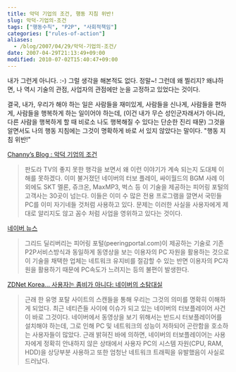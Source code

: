 ```yaml
---
title: 악덕 기업의 조건, 행동 지침 위반!
slug: 악덕-기업의-조건
tags: ["행동수칙", "P2P", "사회적책임"]
categories: ["rules-of-action"]
aliases:
  - /blog/2007/04/29/악덕-기업의-조건/
date: 2007-04-29T21:13:49+09:00
modified: 2010-07-02T15:40:47+09:00
---
```

내가 그런게 아니다. :-) 그럴 생각을 해본적도 없다. 정말~! 그런데 왜
찔리지? 왜냐하면, 나 역시 기술의 관점, 사업자의 관점에만 눈을 고정하고
있었다는 것이다.

결국, 내가, 우리가 해야 하는 일은 사람들을 재미있게, 사람들을 신나게,
사람들을 편하게, 사람들을 행복하게 하는 일이어야 하는데, (이건 내가 무슨
성인군자래서가 아니라, 다른 사람을 행복하게 할 때 비로소 나도 행복해질
수 있다는 단순한 진리 때문) 그것을 알면서도 나의 행동 지침에는 그것이
명확하게 바로 서 있지 않았다는 말이다. "행동 지침 위반!"


[Channy’s Blog : 악덕 기업의 조건](http://channy.tistory.com/156)

> 판도라 TV의 좋지 못한 행각을 보면서 왜 이런 이야기가 계속 되는지 도대체
> 이해를 못하겠다. 이미 불거졌던 네이버의 터보 플레이, 싸이월드의 BGM
> 사례 이외에도 SKT 멜론, 쥬크온, MaxMP3, 벅스 등 이 기술을 제공하는
> 피어링 포털의 고객사는 30곳이 넘는다.
> 이들은 이미 수 많은 전용 프로그램을 깔면서 국민들 PC를 이미 자기네들
> 것처럼 사용하고 있다. 문제는 이러한 사실을 사용자에게 제대로 알리지도
> 않고 꼼수 처럼 사업을 영위하고 있다는 것이다.

[네이버 뉴스](http://news.naver.com/news/read.php?mode=LSD&office_id=001&article_id=0001616500&section_id=105&menu_id=105)

> 그리드 딜리버리는 피어링 포털(peeringportal.com)이 제공하는 기술로
> 기존 P2P서비스방식과 동일하게 동영상을 보는 이용자의 PC 자원을 활용하는
> 것으로 이 기술을 채택한 업체는 네트워크 유지비를 절감할 수 있는 반면
> 이용자의 PC자원을 활용하기 때문에 PC속도가 느려지는 등의 불편이 발생한다.  

[ZDNet Korea... 사용자는 좀비가 아니다: 네이버의 소탐대실](http://www.zdnet.co.kr/itbiz/column/anchor/hsryu/0,39030308,39131846,00.htm)

> 근래 한 유명 포탈 사이트의 스캔들을 통해 우리는 그것의 의미를 명확히
> 이해하게 되었다. 최근 네티즌들 사이에 이슈가 되고 있는 네이버의
> 터보플레이어 사건이 바로 그것이다. 네이버에서 동영상을 보기 위해서는
> 반드시 터보플레이어를 설치해야 하는데, 그로 인해 PC 및 네트워크의
> 성능이 저하되어 곤란함을 호소하는 사용자들이 많았다. 근래 밝혀진
> 바에 의하면, 네이버의 터보플레이어는 사용자에게 정확히 안내하지 않은
> 상태에서 사용자 PC의 시스템 자원(CPU, RAM, HDD)을 상당부분 사용하고
> 또한 엄청난 네트워크 트래픽을 유발했음이 사실로 드러났다.

